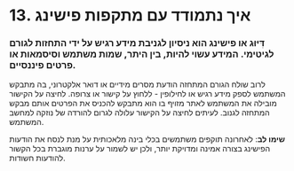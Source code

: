 # 13. איך נתמודד עם מתקפות פישינג

### **דִּ‏יּוּ‏ג** או **פישינג** הוא ניסיון לגניבת מידע רגיש על ידי התחזות לגורם לגיטימי. המידע עשוי להיות, בין היתר, שמות משתמש וסיסמאות או פרטים פיננסיים.

 לרוב שולח הגורם המתחזה הודעת מסרים מידיים או דואר אלקטרוני, בה מתבקש המשתמש לספק מידע רגיש או לחילופין \- ללחוץ על קישור או צרופה. לחיצה על הקישור מובילה את המשתמש לאתר מזויף בו הוא מתבקש להכניס את הפרטים אותם מבקש המתחזה לגנוב. לעיתים לחיצה על הקישור עלולה לגרום להורדה של נוזקה למחשב המשתמש. 
 
 **שימו לב**: לאחרונה תוקפים משתמשים בכלי בינה מלאכותית על מנת לנסח את הודעות הפישינג בצורה אמינה ומדויקת יותר, ולכן יש לשמור על ערנות מוגברת בכל הקשור להודעות חשודות.

